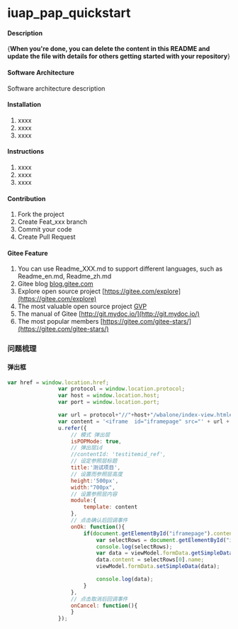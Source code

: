 # iuap_pap_quickstart

#### Description
{**When you're done, you can delete the content in this README and update the file with details for others getting started with your repository**}

#### Software Architecture
Software architecture description

#### Installation

1. xxxx
2. xxxx
3. xxxx

#### Instructions

1. xxxx
2. xxxx
3. xxxx

#### Contribution

1. Fork the project
2. Create Feat_xxx branch
3. Commit your code
4. Create Pull Request


#### Gitee Feature

1. You can use Readme\_XXX.md to support different languages, such as Readme\_en.md, Readme\_zh.md
2. Gitee blog [blog.gitee.com](https://blog.gitee.com)
3. Explore open source project [https://gitee.com/explore](https://gitee.com/explore)
4. The most valuable open source project [GVP](https://gitee.com/gvp)
5. The manual of Gitee [http://git.mydoc.io/](http://git.mydoc.io/)
6. The most popular members  [https://gitee.com/gitee-stars/](https://gitee.com/gitee-stars/)

### 问题梳理

#### 弹出框

```javascript
var href = window.location.href;
                var protocol = window.location.protocol;
                var host = window.location.host;
                var port = window.location.port;

                var url = protocol+"//"+host+"/wbalone/index-view.html#/01code?billtype=1";
                var content = '<iframe  id="iframepage" src="' + url + '" width="100%" height="500px;" frameborder="0" scrolling="no"></iframe>';
                u.refer({
                    // 模式 弹出层
                    isPOPMode: true,
                    // 弹出层id
                    //contentId: 'testitemid_ref',
                    // 设定参照层标题
                    title:'测试项目',
                    // 设置而参照层高度
                    height:'500px',
                    width:"700px",
                    // 设置参照层内容
                    module:{
                        template: content
                    },
                    // 点击确认后回调事件
                    onOk: function(){
                        if(document.getElementById("iframepage").contentWindow.document.getElementById("grid")["u-meta"].type == "grid"){
                            var selectRows = document.getElementById("iframepage").contentWindow.document.getElementById("grid")["u-meta"].grid.selectRows;
                            console.log(selectRows);
                            var data = viewModel.formData.getSimpleData()[0];
                            data.content = selectRows[0].name;
                            viewModel.formData.setSimpleData(data);

                            console.log(data);
                        }
                    },
                    // 点击取消后回调事件
                    onCancel: function(){
                    }
                });
```

